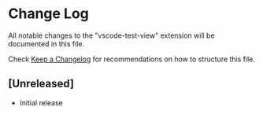 # Change Log
All notable changes to the "vscode-test-view" extension will be documented in this file.

Check [Keep a Changelog](http://keepachangelog.com/) for recommendations on how to structure this file.

## [Unreleased]
- Initial release